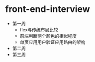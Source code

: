 # front-end-interview

- 第一周
    - flex与传统布局比较
    - 前端判断两个颜色的相似程度
    - 单页应用用户验证应用路由的架构
- 第二周
- 第三周